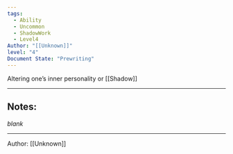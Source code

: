 ```yaml
---
tags:
  - Ability
  - Uncommon
  - ShadowWork
  - Level4
Author: "[[Unknown]]"
level: "4"
Document State: "Prewriting"
---
```

Altering one’s inner personality or [[Shadow]]
- - -
## Notes:
_blank_
- - -
Author: [[Unknown]]